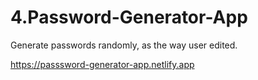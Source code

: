 # 4.Password-Generator-App

Generate passwords randomly, as the way user edited.

https://passsword-generator-app.netlify.app

